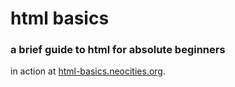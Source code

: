 html basics
=========
### a brief guide to html for absolute beginners

in action at [html-basics.neocities.org](http://html-basics.neocities.org).